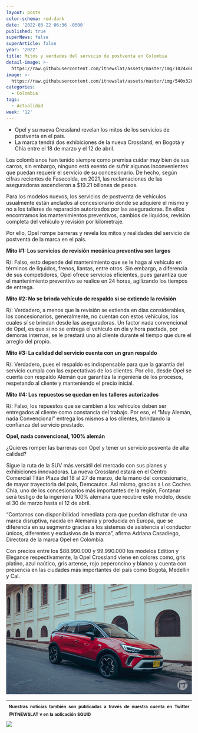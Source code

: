 ```yaml
---
layout: posts
color-schema: red-dark
date: '2022-03-22 06:36 -0500'
published: true
superNews: false
superArticle: false
year: '2022'
title: Mitos y verdades del servicio de postventa en Colombia
detail-image: >-
  https://raw.githubusercontent.com/itnewslat/assets/master/img/1024x680/carro-opel-g.jpg
image: >-
  https://raw.githubusercontent.com/itnewslat/assets/master/img/540x320/carro-opel-p.jpg
categories:
  - Colombia
tags:
  - Actualidad
week: '12'
---
```

- Opel y su nueva Crossland revelan los mitos de los servicios de postventa en el país.
- La marca tendrá dos exhibiciones de la nueva Crossland, en Bogotá y Chía entre el 18 de marzo y el 12 de abril.

Los colombianos han tenido siempre como premisa cuidar muy bien de sus carros, sin embargo, ninguno está exento de sufrir algunos inconvenientes que puedan requerir el servicio de su concesionario. De hecho, según cifras recientes de Fasecolda, en 2021, las reclamaciones de las aseguradoras ascendieron a $19.21 billones de pesos. 

Para los modelos nuevos, los servicios de postventa de vehículos usualmente están anclados al concesionario donde se adquiere el mismo y no a los talleres de reparación autorizados por las aseguradoras. En ellos encontramos los mantenimientos preventivos, cambios de líquidos, revisión completa del vehículo y revisión por kilometraje. 

Por ello, Opel rompe barreras y revela los mitos y realidades del servicio de postventa de la marca en el país.

**Mito #1: Los servicios de revisión mecánica preventiva son largos**

R/: Falso, esto depende del mantenimiento que se le haga al vehículo en términos de líquidos, frenos, llantas, entre otros. Sin embargo, a diferencia de sus competidores, Opel ofrece servicios eficientes, pues garantiza que el mantenimiento preventivo se realice en 24 horas, agilizando los tiempos de entrega. 

**Mito #2: No se brinda vehículo de respaldo si se extiende la revisión**

R/: Verdadero, a menos que la revisión se extienda en días considerables, los concesionarios, generalmente, no cuentan con estos vehículos, los cuales sí se brindan desde las aseguradoras. Un factor nada convencional de Opel, es que si no se entrega el vehículo en día y hora pactada, por demoras internas, se le prestará uno al cliente durante el tiempo que dure el arreglo del propio. 


**Mito #3: La calidad del servicio cuenta con un gran respaldo**

R/: Verdadero, pues el respaldo es indispensable para que la garantía del servicio cumpla con las expectativas de los clientes. Por ello, desde Opel se cuenta con respaldo Alemán que garantiza la ingeniería de los procesos, respetando al cliente y manteniendo el precio inicial.

**Mito #4: Los repuestos se quedan en los talleres autorizados**

R/: Falso, los repuestos que se cambien a los vehículos deben ser entregados al cliente como constancia del trabajo. Por eso, el “Muy Alemán, nada Convencional” entrega los mismos a los clientes, brindando la confianza del servicio prestado.  

**Opel, nada convencional, 100% alemán**

¿Quieres romper las barreras con Opel y tener un servicio posventa de alta calidad?

Sigue la ruta de la SUV más versátil del mercado con sus planes y exhibiciones innovadoras. La nueva Crossland estará en el Centro Comercial Titán Plaza del 18 al 27 de marzo, de la mano del concesionario, de mayor trayectoria del país,  Demcautos. Así mismo, gracias a Los Coches Chía, uno de los concesionarios más importantes de la región, Fontanar será testigo de la ingeniería 100% alemana que recubre este modelo, desde el 30 de marzo hasta el 12 de abril.

“Contamos con disponibilidad inmediata para que puedan disfrutar de una marca disruptiva, nacida en Alemania y producida en Europa, que se diferencia en su segmento gracias a los sistemas de asistencia al conductor únicos, diferentes y exclusivos de la marca”, afirma Adriana Casadiego, Directora de la marca Opel en Colombia.

Con precios entre los $88.990.000 y 99.990.000 los modelos Edition y Elegance respectivamente, la Opel Crossland viene en colores como, gris platino, azul naútico, gris artense, rojo peperoncino y blanco y cuenta con presencia en las ciudades más importantes del país como Bogotá, Medellín y Cal.  

![](https://raw.githubusercontent.com/itnewslat/assets/master/img/540x320/carro-opel-p.jpg)

<table style="height: 42px;" width="569">
<tbody>
<tr>
<td style="text-align: justify;"><sub><strong>Nuestras noticias también son publicadas a través de nuestra cuenta en Twitter <a href="https://twitter.com/itnewslat?lang=es">@ITNEWSLAT</a> y en la aplicación <a href="https://squidapp.co/en/">SQUID</a></strong></sub></td>
</tr>
</tbody>
</table>

<img src="https://tracker.metricool.com/c3po.jpg?hash=56f88a41e39ab42c063cc51676587a04"/>